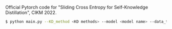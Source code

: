 Official Pytorch code for "Sliding Cross Entropy for Self-Knowledge Distillation", CIKM 2022.

```bash
$ python main.py --KD_method <KD methods> --model <model name> --data_type <dataset name>
```
